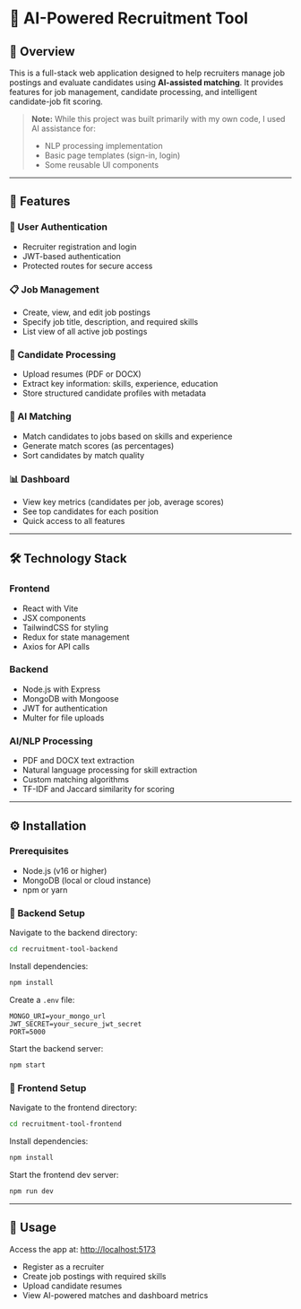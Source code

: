# 🧠 AI-Powered Recruitment Tool

## 📘 Overview

This is a full-stack web application designed to help recruiters manage job postings and evaluate candidates using **AI-assisted matching**. It provides features for job management, candidate processing, and intelligent candidate-job fit scoring.

> **Note:** While this project was built primarily with my own code, I used AI assistance for:
> - NLP processing implementation  
> - Basic page templates (sign-in, login)  
> - Some reusable UI components  

---

## 🚀 Features

### 🔐 User Authentication
- Recruiter registration and login  
- JWT-based authentication  
- Protected routes for secure access  

### 📋 Job Management
- Create, view, and edit job postings  
- Specify job title, description, and required skills  
- List view of all active job postings  

### 📎 Candidate Processing
- Upload resumes (PDF or DOCX)  
- Extract key information: skills, experience, education  
- Store structured candidate profiles with metadata  

### 🤖 AI Matching
- Match candidates to jobs based on skills and experience  
- Generate match scores (as percentages)  
- Sort candidates by match quality  

### 📊 Dashboard
- View key metrics (candidates per job, average scores)  
- See top candidates for each position  
- Quick access to all features  

---

## 🛠️ Technology Stack

### Frontend
- React with Vite  
- JSX components  
- TailwindCSS for styling  
- Redux for state management  
- Axios for API calls  

### Backend
- Node.js with Express  
- MongoDB with Mongoose  
- JWT for authentication  
- Multer for file uploads  

### AI/NLP Processing
- PDF and DOCX text extraction  
- Natural language processing for skill extraction  
- Custom matching algorithms  
- TF-IDF and Jaccard similarity for scoring  

---

## ⚙️ Installation

### Prerequisites
- Node.js (v16 or higher)  
- MongoDB (local or cloud instance)  
- npm or yarn  

### 🔧 Backend Setup
Navigate to the backend directory:

```bash
cd recruitment-tool-backend
```

Install dependencies:

```bash
npm install
```

Create a `.env` file:

```
MONGO_URI=your_mongo_url
JWT_SECRET=your_secure_jwt_secret
PORT=5000
```

Start the backend server:

```bash
npm start
```

### 🎨 Frontend Setup
Navigate to the frontend directory:

```bash
cd recruitment-tool-frontend
```

Install dependencies:

```bash
npm install
```

Start the frontend dev server:

```bash
npm run dev
```

---

## 🧪 Usage

Access the app at: [http://localhost:5173](http://localhost:5173)

- Register as a recruiter  
- Create job postings with required skills  
- Upload candidate resumes  
- View AI-powered matches and dashboard metrics